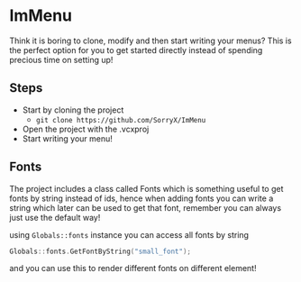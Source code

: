 # ImMenu
Think it is boring to clone, modify and then start writing your menus? This is the perfect option for you to get started directly instead of spending precious time on setting up!

## Steps

- Start by cloning the project
  - ```git clone https://github.com/SorryX/ImMenu```
- Open the project with the .vcxproj
- Start writing your menu!

## Fonts

The project includes a class called Fonts which is something useful to get fonts by string instead of ids, hence when adding fonts you can write a string
which later can be used to get that font, remember you can always just use the default way!

using `Globals::fonts` instance you can access all fonts by string
```cpp
Globals::fonts.GetFontByString("small_font"); 
```
and you can use this to render different fonts on different element!
